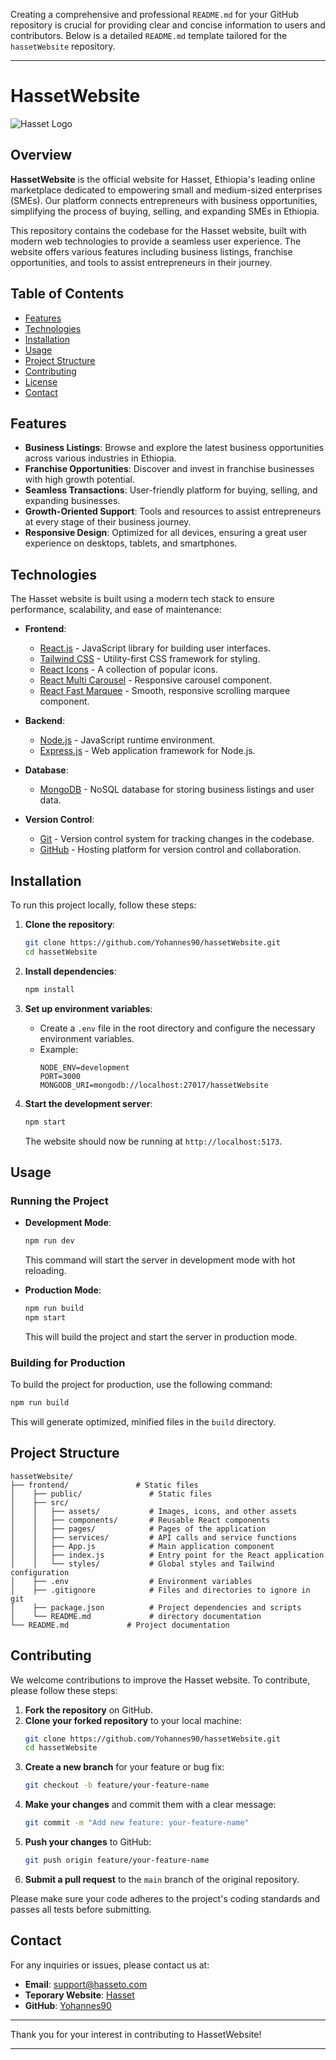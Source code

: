 Creating a comprehensive and professional `README.md` for your GitHub repository is crucial for providing clear and concise information to users and contributors. Below is a detailed `README.md` template tailored for the `hassetWebsite` repository.

---

# HassetWebsite

![Hasset Logo](https://your-logo-link-here.png)

## Overview

**HassetWebsite** is the official website for Hasset, Ethiopia's leading online marketplace dedicated to empowering small and medium-sized enterprises (SMEs). Our platform connects entrepreneurs with business opportunities, simplifying the process of buying, selling, and expanding SMEs in Ethiopia.

This repository contains the codebase for the Hasset website, built with modern web technologies to provide a seamless user experience. The website offers various features including business listings, franchise opportunities, and tools to assist entrepreneurs in their journey.

## Table of Contents

- [Features](#features)
- [Technologies](#technologies)
- [Installation](#installation)
- [Usage](#usage)
- [Project Structure](#project-structure)
- [Contributing](#contributing)
- [License](#license)
- [Contact](#contact)

## Features

- **Business Listings**: Browse and explore the latest business opportunities across various industries in Ethiopia.
- **Franchise Opportunities**: Discover and invest in franchise businesses with high growth potential.
- **Seamless Transactions**: User-friendly platform for buying, selling, and expanding businesses.
- **Growth-Oriented Support**: Tools and resources to assist entrepreneurs at every stage of their business journey.
- **Responsive Design**: Optimized for all devices, ensuring a great user experience on desktops, tablets, and smartphones.

## Technologies

The Hasset website is built using a modern tech stack to ensure performance, scalability, and ease of maintenance:

- **Frontend**:
  - [React.js](https://reactjs.org/) - JavaScript library for building user interfaces.
  - [Tailwind CSS](https://tailwindcss.com/) - Utility-first CSS framework for styling.
  - [React Icons](https://react-icons.github.io/react-icons/) - A collection of popular icons.
  - [React Multi Carousel](https://www.npmjs.com/package/react-multi-carousel) - Responsive carousel component.
  - [React Fast Marquee](https://www.npmjs.com/package/react-fast-marquee) - Smooth, responsive scrolling marquee component.

- **Backend**:
  - [Node.js](https://nodejs.org/) - JavaScript runtime environment.
  - [Express.js](https://expressjs.com/) - Web application framework for Node.js.

- **Database**:
  - [MongoDB](https://www.mongodb.com/) - NoSQL database for storing business listings and user data.

- **Version Control**:
  - [Git](https://git-scm.com/) - Version control system for tracking changes in the codebase.
  - [GitHub](https://github.com/) - Hosting platform for version control and collaboration.

## Installation

To run this project locally, follow these steps:

1. **Clone the repository**:
   ```bash
   git clone https://github.com/Yohannes90/hassetWebsite.git
   cd hassetWebsite
   ```

2. **Install dependencies**:
   ```bash
   npm install
   ```

3. **Set up environment variables**:
   - Create a `.env` file in the root directory and configure the necessary environment variables.
   - Example:
     ```
     NODE_ENV=development
     PORT=3000
     MONGODB_URI=mongodb://localhost:27017/hassetWebsite
     ```

4. **Start the development server**:
   ```bash
   npm start
   ```

   The website should now be running at `http://localhost:5173`.

## Usage

### Running the Project

- **Development Mode**:
  ```bash
  npm run dev
  ```
  This command will start the server in development mode with hot reloading.

- **Production Mode**:
  ```bash
  npm run build
  npm start
  ```
  This will build the project and start the server in production mode.

### Building for Production

To build the project for production, use the following command:

```bash
npm run build
```

This will generate optimized, minified files in the `build` directory.

## Project Structure

```plaintext
hassetWebsite/
├── frontend/               # Static files
│    ├── public/               # Static files
│    ├── src/
│    │   ├── assets/           # Images, icons, and other assets
│    │   ├── components/       # Reusable React components
│    │   ├── pages/            # Pages of the application
│    │   ├── services/         # API calls and service functions
│    │   ├── App.js            # Main application component
│    │   ├── index.js          # Entry point for the React application
│    │   └── styles/           # Global styles and Tailwind configuration
│    ├── .env                  # Environment variables
│    ├── .gitignore            # Files and directories to ignore in git
│    ├── package.json          # Project dependencies and scripts
│    └── README.md             # directory documentation
└── README.md             # Project documentation
```

## Contributing

We welcome contributions to improve the Hasset website. To contribute, please follow these steps:

1. **Fork the repository** on GitHub.
2. **Clone your forked repository** to your local machine:
   ```bash
   git clone https://github.com/Yohannes90/hassetWebsite.git
   cd hassetWebsite
   ```
3. **Create a new branch** for your feature or bug fix:
   ```bash
   git checkout -b feature/your-feature-name
   ```
4. **Make your changes** and commit them with a clear message:
   ```bash
   git commit -m "Add new feature: your-feature-name"
   ```
5. **Push your changes** to GitHub:
   ```bash
   git push origin feature/your-feature-name
   ```
6. **Submit a pull request** to the `main` branch of the original repository.

Please make sure your code adheres to the project's coding standards and passes all tests before submitting.

## Contact

For any inquiries or issues, please contact us at:

- **Email**: support@hasseto.com
- **Teporary Website**: [Hasset](https://yohannes90.github.io/hassetWebsite/)
- **GitHub**: [Yohannes90](https://github.com/Yohannes90)

---

Thank you for your interest in contributing to HassetWebsite!

---
